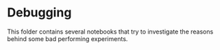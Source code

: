 Debugging
===

This folder contains several notebooks that try to investigate the reasons behind some bad performing experiments.